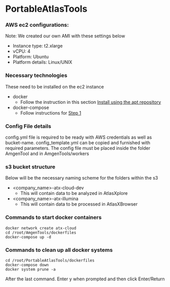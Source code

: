 # PortableAtlasTools

### AWS ec2 configurations:
Note: We created our own AMI with these settings below

- Instance type: t2.xlarge
- vCPU: 4
- Platform: Ubuntu
- Platform details: Linux/UNIX

### Necessary technologies
These need to be installed on the ec2 instance
- docker
  - Follow the instruction in this section [Install using the apt repository](https://docs.docker.com/engine/install/ubuntu/)
- docker-compose
  - Follow instructions for [Step 1](https://www.digitalocean.com/community/tutorials/how-to-install-and-use-docker-compose-on-ubuntu-20-04)
 
### Config File details

config.yml file is required to be ready with AWS credentials as well as bucket-name. config_template.yml can be copied and furnished with required parameters.
The config file must be placed inside the folder AmgenTool and in AmgenTools/workers

### s3 bucket structure
Below will be the necessary naming scheme for the folders within the s3

- <company_name>-atx-cloud-dev
  - This will contain data to be analyzed in AtlasXplore
- <company_name>-atx-illumina
  - This will contain data to be processed in AtlasXBrowser
 
### Commands to start docker containers
```
docker network create atx-cloud
cd /root/AmgenTools/dockerfiles
docker-compose up -d
```

### Commands to clean up all docker systems
```
cd /root/PortableAtlasTools/dockerfiles
docker-compose down
docker system prune -a 
```
After the last command. Enter y when prompted and then click Enter/Return

